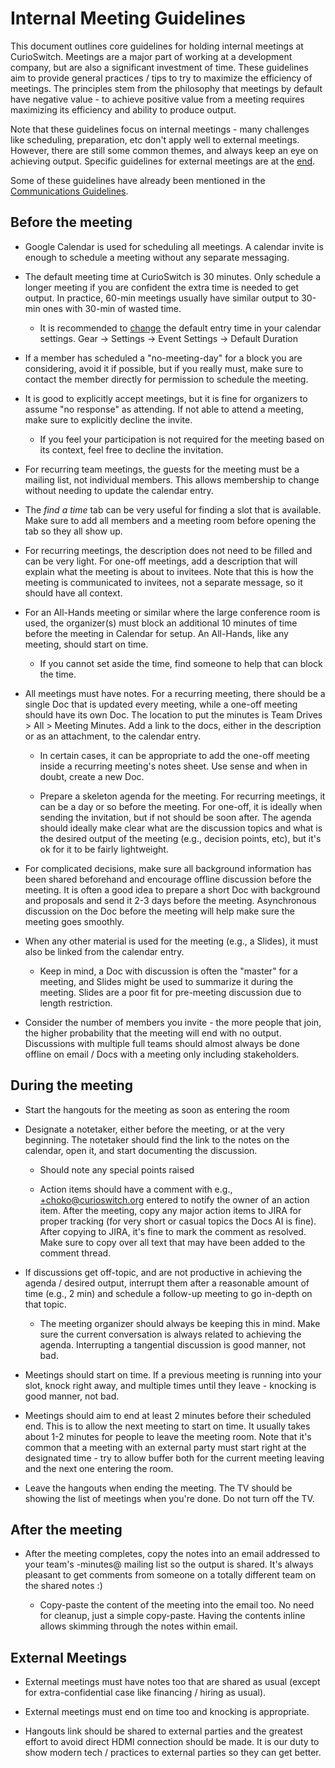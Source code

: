 # Internal Meeting Guidelines

This document outlines core guidelines for holding internal meetings at CurioSwitch. Meetings are a 
major part of working at a development company, but are also a significant investment of time. These 
guidelines aim to provide general practices / tips to try to maximize the efficiency of meetings. 
The principles stem from the philosophy that meetings by default have negative value - to achieve 
positive value from a meeting requires maximizing its efficiency and ability to produce output.

Note that these guidelines focus on internal meetings - many challenges like scheduling, 
preparation, etc don't apply well to external meetings. However, there are still some common themes, 
and always keep an eye on achieving output. Specific guidelines for external meetings are at the
[end](#external-meetings).

Some of these guidelines have already been mentioned in the 
[Communications Guidelines](../communication).

## Before the meeting

* Google Calendar is used for scheduling all meetings. A calendar invite is enough to schedule a 
meeting without any separate messaging.

* The default meeting time at CurioSwitch is 30 minutes. Only schedule a longer meeting if you are 
confident the extra time is needed to get output. In practice, 60-min meetings usually have similar 
output to 30-min ones with 30-min of wasted time.

    * It is recommended to [change](https://www.google.com/url?q=http://blogmines.com/blog/change-the-defaut-meeting-length-in-google-calendar/&sa=D&ust=1530693147229000&usg=AFQjCNFPo93MAmdW6Jsaabbb7wcWSlqoAA) the default entry time in your calendar settings. Gear -> Settings -> Event Settings -> Default Duration

* If a member has scheduled a "no-meeting-day" for a block you are considering, avoid it if 
possible, but if you really must, make sure to contact the member directly for permission to 
schedule the meeting.

* It is good to explicitly accept meetings, but it is fine for organizers to assume "no response" as 
attending. If not able to attend a meeting, make sure to explicitly decline the invite.

    * If you feel your participation is not required for the meeting based on its context, feel free 
    to decline the invitation.

* For recurring team meetings, the guests for the meeting must be a mailing list, not individual 
members. This allows membership to change without needing to update the calendar entry.

* The *find a time* tab can be very useful for finding a slot that is available. Make sure to add 
all members and a meeting room before opening the tab so they all show up.

* For recurring meetings, the description does not need to be filled and can be very light. For 
one-off meetings, add a description that will explain what the meeting is about to invitees. Note 
that this is how the meeting is communicated to invitees, not a separate message, so it should have 
all context.

* For an All-Hands meeting or similar where the large conference room is used, the organizer(s) must 
block an additional 10 minutes of time before the meeting in Calendar for setup. An All-Hands, like 
any meeting, should start on time.

    * If you cannot set aside the time, find someone to help that can block the time.

* All meetings must have notes. For a recurring meeting, there should be a single Doc that is 
updated every meeting, while a one-off meeting should have its own Doc. The location to put the
minutes is Team Drives > All > Meeting Minutes. Add a link to the docs, either in the description or 
as an attachment, to the calendar entry.

    * In certain cases, it can be appropriate to add the one-off meeting inside a recurring 
    meeting's notes sheet. Use sense and when in doubt, create a new Doc.

    * Prepare a skeleton agenda for the meeting. For recurring meetings, it can be a day or so 
    before the meeting. For one-off, it is ideally when sending the invitation, but if not should be 
    soon after. The agenda should ideally make clear what are the discussion topics and what is the 
    desired output of the meeting (e.g., decision points, etc), but it's ok for it to be fairly 
    lightweight.

* For complicated decisions, make sure all background information has been shared beforehand and 
encourage offline discussion before the meeting. It is often a good idea to prepare a short Doc with 
background and proposals and send it 2-3 days before the meeting. Asynchronous discussion on the Doc 
before the meeting will help make sure the meeting goes smoothly.

* When any other material is used for the meeting (e.g., a Slides), it must also be linked from the 
calendar entry.

    * Keep in mind, a Doc with discussion is often the "master" for a meeting, and Slides might be 
    used to summarize it during the meeting. Slides are a poor fit for pre-meeting discussion due to 
    length restriction.

* Consider the number of members you invite - the more people that join, the higher probability that 
the meeting will end with no output. Discussions with multiple full teams should almost always be 
done offline on email / Docs with a meeting only including stakeholders.

## During the meeting

* Start the hangouts for the meeting as soon as entering the room

* Designate a notetaker, either before the meeting, or at the very beginning. The notetaker should 
find the link to the notes on the calendar, open it, and start documenting the discussion.

    * Should note any special points raised

    * Action items should have a comment with e.g., +choko@curioswitch.org entered to notify the 
    owner of an action item. After the meeting, copy any major action items to JIRA for proper 
    tracking (for very short or casual topics the Docs AI is fine). After copying to JIRA, it's fine 
    to mark the comment as resolved. Make sure to copy over all text that may have been added to the 
    comment thread.

* If discussions get off-topic, and are not productive in achieving the agenda / desired output, 
interrupt them after a reasonable amount of time (e.g., 2 min) and schedule a follow-up meeting to 
go in-depth on that topic.

    * The meeting organizer should always be keeping this in mind. Make sure the current 
    conversation is always related to achieving the agenda. Interrupting a tangential discussion is 
    good manner, not bad.

* Meetings should start on time. If a previous meeting is running into your slot, knock right away, 
and multiple times until they leave - knocking is good manner, not bad.

* Meetings should aim to end at least 2 minutes before their scheduled end. This is to allow the 
next meeting to start on time. It usually takes about 1-2 minutes for people to leave the meeting 
room. Note that it's common that a meeting with an external party must start right at the designated 
time - try to allow buffer both for the current meeting leaving and the next one entering the room.

* Leave the hangouts when ending the meeting. The TV should be showing the list of meetings when 
you're done. Do not turn off the TV.

## After the meeting

* After the meeting completes, copy the notes into an email addressed to your team's -minutes@ 
mailing list so the output is shared. It's always pleasant to get comments from someone on a totally 
different team on the shared notes :)

    * Copy-paste the content of the meeting into the email too. No need for cleanup, just a simple 
    copy-paste. Having the contents inline allows skimming through the notes within email.

## External Meetings

* External meetings must have notes too that are shared as usual (except for extra-confidential case 
like financing / hiring as usual).

* External meetings must end on time too and knocking is appropriate.

* Hangouts link should be shared to external parties and the greatest effort to avoid direct HDMI 
connection should be made. It is our duty to show modern tech / practices to external parties so 
they can get better.
